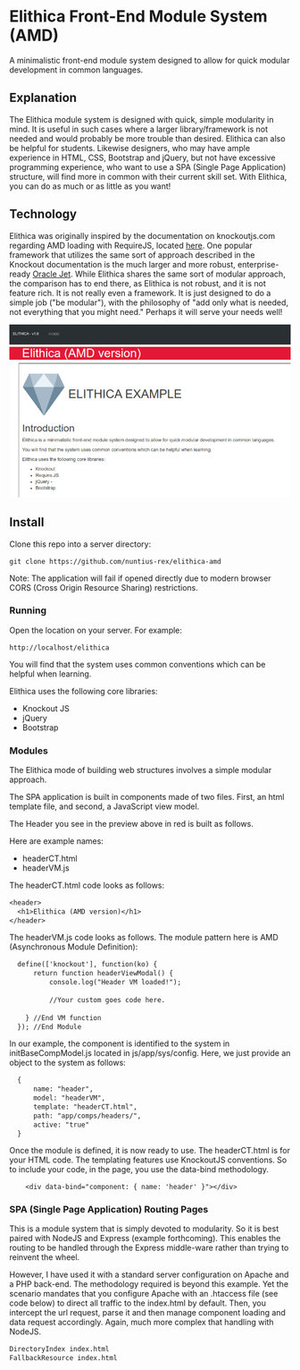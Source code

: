 # Elithica Front-End Module System (AMD)
A minimalistic front-end module system designed to allow for quick modular development in common languages.

## Explanation

<p>The Elithica module system is designed with quick, simple modularity in mind. It is useful in such cases where a larger library/framework is not needed and would probably be more trouble than desired. Elithica can also be helpful for students. Likewise designers, who may have ample experience in HTML, CSS, Bootstrap and jQuery, but not have excessive programming experience, who want to use a SPA (Single Page Application) structure, will find more in common with their current skill set. With Elithica, you can do as much or as little as you want!</p>

## Technology

<p>Elithica was originally inspired by the documentation on knockoutjs.com regarding AMD loading with RequireJS, located <a href="https://knockoutjs.com/documentation/amd-loading.html" target="_blank">here</a>. One popular framework that utilizes the same sort of approach described in the Knockout documentation is the much larger and more robust, enterprise-ready <a href="https://www.oracle.com/webfolder/technetwork/jet/index-alta.html" target="_blank">Oracle Jet</a>. While Elithica shares the same sort of modular approach, the comparison has to end there, as Elithica is not robust, and it is not feature rich. It is not really even a framework. It is just designed to do a simple job ("be modular"), with the philosophy of "add only what is needed, not everything that you might need." Perhaps it will serve your needs well!    
</p>


![Preview](/img/preview.png?raw=true "Preview")

## Install

Clone this repo into a server directory:

```
git clone https://github.com/nuntius-rex/elithica-amd
```

Note: The application will fail if opened directly due to modern browser CORS (Cross Origin Resource Sharing) restrictions.

### Running

Open the location on your server. For example:

```
http://localhost/elithica
```
<p>You will find that the system uses common conventions which can be helpful when learning.</p>

<p>Elithica uses the following core libraries:
  <ul>
    <li>Knockout JS</li>
    <li>jQuery</li>
    <li>Bootstrap</li>
  </ul>
</p>

### Modules

<p>The Elithica mode of building web structures involves a simple modular approach.</p>

<p>The SPA application is built in components made of two files. First, an html template file, and second, a JavaScript view model.</p>


<p>The Header you see in the preview above in red is built as follows.</p>

<p>Here are example names:
  <ul>
    <li>headerCT.html</li>
    <li>headerVM.js</li>
  </ul>
</p>

<p>
  The headerCT.html code looks as follows:
</p>

```
<header>
  <h1>Elithica (AMD version)</h1>
</header>
```

<p>
  The headerVM.js code looks as follows. The module pattern here is AMD (Asynchronous Module Definition):
</p>


```
  define(['knockout'], function(ko) {
      return function headerViewModal() {
          console.log("Header VM loaded!");

          //Your custom goes code here.

    } //End VM function
  }); //End Module

```

<p>
  In our example, the component is identified to the system in initBaseCompModel.js located in js/app/sys/config.
  Here, we just provide an object to the system as follows:
</p>

```
  {
      name: "header",
      model: "headerVM",
      template: "headerCT.html",
      path: "app/comps/headers/",
      active: "true"
  }

  ```

<p>
  Once the module is defined, it is now ready to use.
  The headerCT.html is for your HTML code. The templating features use KnockoutJS conventions. So to include your code,
  in the page, you use the data-bind methodology.
</p>

```
    <div data-bind="component: { name: 'header' }"></div>
```

### SPA (Single Page Application) Routing Pages

<p>This is a module system that is simply devoted to modularity. So it is best paired with NodeJS and Express (example forthcoming). This enables the routing to be handled through the Express middle-ware rather than trying to reinvent the wheel.</p>

<p>However, I have used it with a standard server configuration on Apache and a PHP back-end. The methodology required is beyond this example. Yet the scenario mandates that you configure Apache with an .htaccess file (see code below) to direct all traffic to the index.html by default. Then, you intercept the url request, parse it and then manage component loading and data request accordingly. Again, much more complex that handling with NodeJS.  
</p>

```
DirectoryIndex index.html
FallbackResource index.html

```
